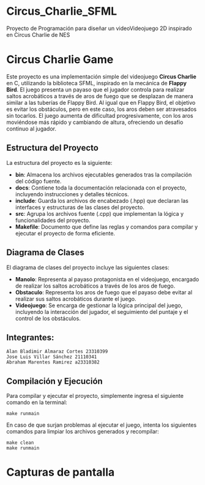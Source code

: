 # Circus_Charlie_SFML
Proyecto de Programación para diseñar un videoVideojuego 2D inspirado en Circus Charlie de NES




# Circus Charlie Game

Este proyecto es una implementación simple del videojuego **Circus Charlie** en C, utilizando la biblioteca SFML, inspirado en la mecánica de **Flappy Bird**. El juego presenta un payaso que el jugador controla para realizar saltos acrobáticos a través de aros de fuego que se desplazan de manera similar a las tuberías de Flappy Bird. Al igual que en Flappy Bird, el objetivo es evitar los obstáculos, pero en este caso, los aros deben ser atravesados sin tocarlos. El juego aumenta de dificultad progresivamente, con los aros moviéndose más rápido y cambiando de altura, ofreciendo un desafío continuo al jugador.

## Estructura del Proyecto

La estructura del proyecto es la siguiente:

- **bin**: Almacena los archivos ejecutables generados tras la compilación del código fuente.
- **docs**: Contiene toda la documentación relacionada con el proyecto, incluyendo instrucciones y detalles técnicos.
- **include**: Guarda los archivos de encabezado (.hpp) que declaran las interfaces y estructuras de las clases del proyecto.
- **src**: Agrupa los archivos fuente (.cpp) que implementan la lógica y funcionalidades del proyecto.
- **Makefile**: Documento que define las reglas y comandos para compilar y ejecutar el proyecto de forma eficiente.

## Diagrama de Clases

El diagrama de clases del proyecto incluye las siguientes clases:

- **Manolo**: Representa al payaso protagonista en el videojuego, encargado de realizar los saltos acrobáticos a través de los aros de fuego.
- **Obstaculo**: Representa los aros de fuego que el payaso debe evitar al realizar sus saltos acrobáticos durante el juego.
- **Videojuego**: Se encarga de gestionar la lógica principal del juego, incluyendo la interacción del jugador, el seguimiento del puntaje y el control de los obstáculos.

## Integrantes:

    Alan Bladimir Almaraz Cortes 23310399 
    Jose Luis Villar Sánchez 21110341
    Abraham Marentes Ramirez a23310382
   

## Compilación y Ejecución

Para compilar y ejecutar el proyecto, simplemente ingresa el siguiente comando en la terminal:

    make runmain

En caso de que surjan problemas al ejecutar el juego, intenta los siguientes comandos para limpiar los archivos generados y recompilar:

    make clean 
    make runmain
# Capturas de pantalla 

